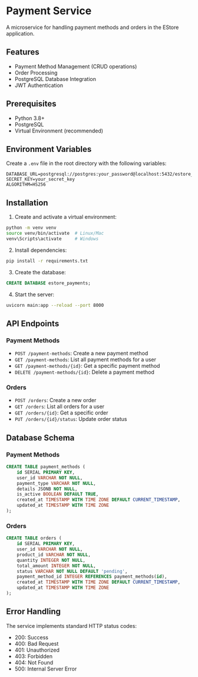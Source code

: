 # Payment Service

A microservice for handling payment methods and orders in the EStore application.

## Features

- Payment Method Management (CRUD operations)
- Order Processing
- PostgreSQL Database Integration
- JWT Authentication

## Prerequisites

- Python 3.8+
- PostgreSQL
- Virtual Environment (recommended)

## Environment Variables

Create a `.env` file in the root directory with the following variables:

```env
DATABASE_URL=postgresql://postgres:your_password@localhost:5432/estore_payments
SECRET_KEY=your_secret_key
ALGORITHM=HS256
```

## Installation

1. Create and activate a virtual environment:
```bash
python -m venv venv
source venv/bin/activate  # Linux/Mac
venv\Scripts\activate     # Windows
```

2. Install dependencies:
```bash
pip install -r requirements.txt
```

3. Create the database:
```sql
CREATE DATABASE estore_payments;
```

4. Start the server:
```bash
uvicorn main:app --reload --port 8000
```

## API Endpoints

### Payment Methods

- `POST /payment-methods`: Create a new payment method
- `GET /payment-methods`: List all payment methods for a user
- `GET /payment-methods/{id}`: Get a specific payment method
- `DELETE /payment-methods/{id}`: Delete a payment method

### Orders

- `POST /orders`: Create a new order
- `GET /orders`: List all orders for a user
- `GET /orders/{id}`: Get a specific order
- `PUT /orders/{id}/status`: Update order status

## Database Schema

### Payment Methods
```sql
CREATE TABLE payment_methods (
    id SERIAL PRIMARY KEY,
    user_id VARCHAR NOT NULL,
    payment_type VARCHAR NOT NULL,
    details JSONB NOT NULL,
    is_active BOOLEAN DEFAULT TRUE,
    created_at TIMESTAMP WITH TIME ZONE DEFAULT CURRENT_TIMESTAMP,
    updated_at TIMESTAMP WITH TIME ZONE
);
```

### Orders
```sql
CREATE TABLE orders (
    id SERIAL PRIMARY KEY,
    user_id VARCHAR NOT NULL,
    product_id VARCHAR NOT NULL,
    quantity INTEGER NOT NULL,
    total_amount INTEGER NOT NULL,
    status VARCHAR NOT NULL DEFAULT 'pending',
    payment_method_id INTEGER REFERENCES payment_methods(id),
    created_at TIMESTAMP WITH TIME ZONE DEFAULT CURRENT_TIMESTAMP,
    updated_at TIMESTAMP WITH TIME ZONE
);
```

## Error Handling

The service implements standard HTTP status codes:
- 200: Success
- 400: Bad Request
- 401: Unauthorized
- 403: Forbidden
- 404: Not Found
- 500: Internal Server Error
